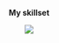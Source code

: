 <p align="center"><b>My skillset</b></p>
<p align="center">
  <a href="https://skillicons.dev">
    <img src="https://skillicons.dev/icons?i=postgres,linux,git,github,bash,cs,js,nodejs,unity,godot" />
  </a>
</p>
